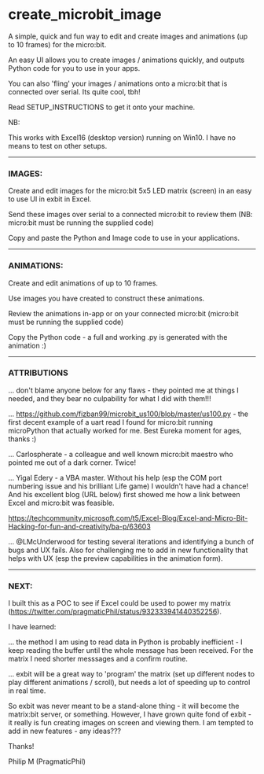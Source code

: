   
# create_microbit_image

A simple, quick and fun way to edit and create images and animations (up to 10 frames) for the micro:bit.

An easy UI allows you to create images / animations quickly, and outputs Python code for you to use in your apps.

You can also 'fling' your images / animations onto a micro:bit that is connected over serial.  Its quite cool, tbh!

Read SETUP_INSTRUCTIONS to get it onto your machine.

NB:

This works with Excel16 (desktop version) running on Win10.  I have no means to test on other setups.

----------------------------------------------------

### IMAGES:

Create and edit images for the micro:bit 5x5 LED matrix (screen) in an easy to use UI in exbit in Excel.

Send these images over serial to a connected micro:bit to review them (NB: micro:bit must be running the supplied code)

Copy and paste the Python and Image code to use in your applications.

----------------------------------------------------

### ANIMATIONS:

Create and edit animations of up to 10 frames.

Use images you have created to construct these animations.

Review the animations in-app or on your connected micro:bit (micro:bit must be running the supplied code)

Copy the Python code - a full and working .py is generated with the animation :)

-----------------------------------------------------

### ATTRIBUTIONS

... don't blame anyone below for any flaws - they pointed me at things I needed, and they bear no culpability for what I did with them!!!

... https://github.com/fizban99/microbit_us100/blob/master/us100.py - the first decent example of a uart read I found for micro:bit running microPython that actually worked for me.  Best Eureka moment for ages, thanks :)

... Carlospherate - a colleague and well known micro:bit maestro who pointed me out of a dark corner.  Twice!

... Yigal Edery - a VBA master.  Without his help (esp the COM port numbering issue and his brilliant Life game) I wouldn't have had a chance!  And his excellent blog (URL below) first showed me how a link between Excel and micro:bit was feasible.

https://techcommunity.microsoft.com/t5/Excel-Blog/Excel-and-Micro-Bit-Hacking-for-fun-and-creativity/ba-p/63603

... @LMcUnderwood for testing several iterations and identifying a bunch of bugs and UX fails.  Also for challenging me to add in new functionality that helps with UX (esp the preview capabilities in the animation form).

----------------------------------------------------

### NEXT:

I built this as a POC to see if Excel could be used to power my matrix (https://twitter.com/pragmaticPhil/status/932333941440352256).

I have learned:

... the method I am using to read data in Python is probably inefficient - I keep reading the buffer until the whole message has been received.  For the matrix I need shorter messsages and a confirm routine.

... exbit will be a great way to 'program' the matrix (set up different nodes to play different animations / scroll), but needs a lot of speeding up to control in real time.

So exbit was never meant to be a stand-alone thing - it will become the matrix:bit server, or something.  However, I have grown quite fond of exbit - it really is fun creating images on screen and viewing them.  I am tempted to add in new features - any ideas???



Thanks!

Philip M (PragmaticPhil)
